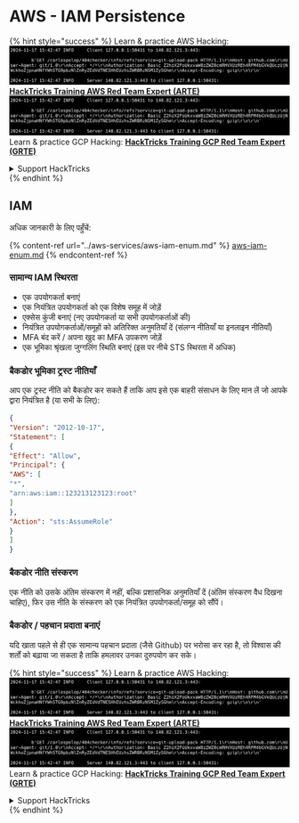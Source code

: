 # AWS - IAM Persistence

{% hint style="success" %}
Learn & practice AWS Hacking:<img src="../../../.gitbook/assets/image (1).png" alt="" data-size="line">[**HackTricks Training AWS Red Team Expert (ARTE)**](https://training.hacktricks.xyz/courses/arte)<img src="../../../.gitbook/assets/image (1).png" alt="" data-size="line">\
Learn & practice GCP Hacking: <img src="../../../.gitbook/assets/image (2).png" alt="" data-size="line">[**HackTricks Training GCP Red Team Expert (GRTE)**<img src="../../../.gitbook/assets/image (2).png" alt="" data-size="line">](https://training.hacktricks.xyz/courses/grte)

<details>

<summary>Support HackTricks</summary>

* Check the [**subscription plans**](https://github.com/sponsors/carlospolop)!
* **Join the** 💬 [**Discord group**](https://discord.gg/hRep4RUj7f) or the [**telegram group**](https://t.me/peass) or **follow** us on **Twitter** 🐦 [**@hacktricks\_live**](https://twitter.com/hacktricks\_live)**.**
* **Share hacking tricks by submitting PRs to the** [**HackTricks**](https://github.com/carlospolop/hacktricks) and [**HackTricks Cloud**](https://github.com/carlospolop/hacktricks-cloud) github repos.

</details>
{% endhint %}

## IAM

अधिक जानकारी के लिए पहुँचें:

{% content-ref url="../aws-services/aws-iam-enum.md" %}
[aws-iam-enum.md](../aws-services/aws-iam-enum.md)
{% endcontent-ref %}

### सामान्य IAM स्थिरता

* एक उपयोगकर्ता बनाएं
* एक नियंत्रित उपयोगकर्ता को एक विशेष समूह में जोड़ें
* एक्सेस कुंजी बनाएं (नए उपयोगकर्ता या सभी उपयोगकर्ताओं की)
* नियंत्रित उपयोगकर्ताओं/समूहों को अतिरिक्त अनुमतियाँ दें (संलग्न नीतियाँ या इनलाइन नीतियाँ)
* MFA बंद करें / अपना खुद का MFA उपकरण जोड़ें
* एक भूमिका श्रृंखला जुग्गलिंग स्थिति बनाएं (इस पर नीचे STS स्थिरता में अधिक)

### बैकडोर भूमिका ट्रस्ट नीतियाँ

आप एक ट्रस्ट नीति को बैकडोर कर सकते हैं ताकि आप इसे एक बाहरी संसाधन के लिए मान लें जो आपके द्वारा नियंत्रित है (या सभी के लिए):
```json
{
"Version": "2012-10-17",
"Statement": [
{
"Effect": "Allow",
"Principal": {
"AWS": [
"*",
"arn:aws:iam::123213123123:root"
]
},
"Action": "sts:AssumeRole"
}
]
}
```
### बैकडोर नीति संस्करण

एक नीति को उसके अंतिम संस्करण में नहीं, बल्कि प्रशासनिक अनुमतियाँ दें (अंतिम संस्करण वैध दिखना चाहिए), फिर उस नीति के संस्करण को एक नियंत्रित उपयोगकर्ता/समूह को सौंपें।

### बैकडोर / पहचान प्रदाता बनाएं

यदि खाता पहले से ही एक सामान्य पहचान प्रदाता (जैसे Github) पर भरोसा कर रहा है, तो विश्वास की शर्तों को बढ़ाया जा सकता है ताकि हमलावर उनका दुरुपयोग कर सके।

{% hint style="success" %}
Learn & practice AWS Hacking:<img src="../../../.gitbook/assets/image (1).png" alt="" data-size="line">[**HackTricks Training AWS Red Team Expert (ARTE)**](https://training.hacktricks.xyz/courses/arte)<img src="../../../.gitbook/assets/image (1).png" alt="" data-size="line">\
Learn & practice GCP Hacking: <img src="../../../.gitbook/assets/image (2).png" alt="" data-size="line">[**HackTricks Training GCP Red Team Expert (GRTE)**<img src="../../../.gitbook/assets/image (2).png" alt="" data-size="line">](https://training.hacktricks.xyz/courses/grte)

<details>

<summary>Support HackTricks</summary>

* Check the [**subscription plans**](https://github.com/sponsors/carlospolop)!
* **Join the** 💬 [**Discord group**](https://discord.gg/hRep4RUj7f) or the [**telegram group**](https://t.me/peass) or **follow** us on **Twitter** 🐦 [**@hacktricks\_live**](https://twitter.com/hacktricks\_live)**.**
* **Share hacking tricks by submitting PRs to the** [**HackTricks**](https://github.com/carlospolop/hacktricks) and [**HackTricks Cloud**](https://github.com/carlospolop/hacktricks-cloud) github repos.

</details>
{% endhint %}
